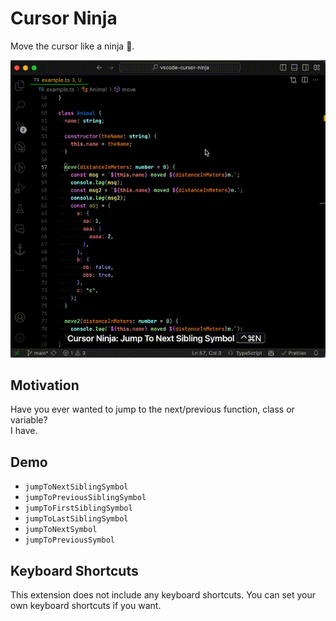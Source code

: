 # Cursor Ninja

Move the cursor like a ninja 🥷.

![demo](./demo.gif)

## Motivation

Have you ever wanted to jump to the next/previous function, class or variable?  
I have.

## Demo

- `jumpToNextSiblingSymbol`
- `jumpToPreviousSiblingSymbol`
- `jumpToFirstSiblingSymbol`
- `jumpToLastSiblingSymbol`
- `jumpToNextSymbol`
- `jumpToPreviousSymbol`

## Keyboard Shortcuts

This extension does not include any keyboard shortcuts. You can set your own keyboard shortcuts if you want.
